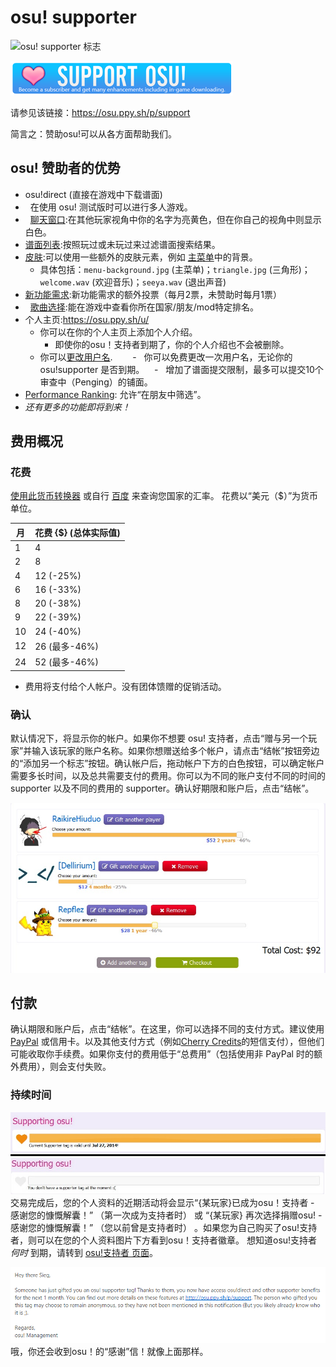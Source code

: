 # osu! supporter

![osu! supporter 标志](/wiki/shared/osu!supporter.png "osu!supporter tag")

![主页上的 osu!supporter 链接](Osu-support.png " osu!supporter link on main page.")

请参见该链接：<https://osu.ppy.sh/p/support>

简言之：赞助osu!可以从各方面帮助我们。

## osu! 赞助者的优势

-   osu!direct (直接在游戏中下载谱面)
-   在使用 osu! 测试版时可以进行多人游戏。
-   [聊天窗口](/wiki/Chat_Console):在其他玩家视角中你的名字为亮黄色，但在你自己的视角中则显示白色。
-   [谱面列表](https://osu.ppy.sh/p/beatmaplist):按照玩过或未玩过来过滤谱面搜索结果。
-   [皮肤](/wiki/Skinning):可以使用一些额外的皮肤元素，例如 [主菜单](https://osu.ppy.sh/forum/t/96949)中的背景。
    -   具体包括：`menu-background.jpg` (主菜单)；`triangle.jpg` (三角形)；`welcome.wav` (欢迎音乐)；`seeya.wav` (退出声音)
-   [新功能需求](https://osu.ppy.sh/forum/4):新功能需求的额外投票（每月2票，未赞助时每月1票）
-   [歌曲选择](/wiki/Interface):能在游戏中查看你所在国家/朋友/mod特定排名。
-   个人主页:<https://osu.ppy.sh/u/>
    -   你可以在你的个人主页上添加个人介绍。
        -   即使你的osu！支持者到期了，你的个人介绍也不会被删除。
    -   你可以[更改用户名](https://osu.ppy.sh/p/profile-username/).
        -   你可以免费更改一次用户名，无论你的 osu!supporter 是否到期。
    -   增加了谱面提交限制，最多可以提交10个审查中（Penging）的铺面。
-   [Performance Ranking](https://osu.ppy.sh/p/pp): 允许“在朋友中筛选”。
-   *还有更多的功能即将到来！*

## 费用概况

### 花费

[使用此货币转换器](https://www.oanda.com/currency/converter/) 或自行 [百度](https://www.baidu.com) 来查询您国家的汇率。 花费以“美元（$）”为货币单位。

| 月     | 花费 {$} (总体实际值)                  |
|--------|--------------------------------------|
| 1      | 4                                    |
| 2      | 8                                    |
| 4      | 12 (-25%)                            |
| 6      | 16 (-33%)                            |
| 8      | 20 (-38%)                            |
| 9      | 22 (-39%)                            |
| 10     | 24 (-40%)                            |
| 12     | 26 (最多-46%)                        |
| 24     | 52 (最多-46%)                        |

-   费用将支付给个人帐户。没有团体馈赠的促销活动。

### 确认

默认情况下，将显示你的帐户。如果你不想要 osu! 支持者，点击“赠与另一个玩家”并输入该玩家的账户名称。如果你想赠送给多个帐户，请点击“结帐”按钮旁边的“添加另一个标志”按钮。确认帐户后，拖动帐户下方的白色按钮，可以确定帐户需要多长时间，以及总共需要支付的费用。你可以为不同的账户支付不同的时间的 supporter 以及不同的费用的 supporter。确认好期限和账户后，点击“结帐”。

![购买支持者的例子](O!s_Decide.jpg "An example of buying supporter")

付款
-------

确认期限和账户后，点击“结帐”。在这里，你可以选择不同的支付方式。建议使用 [PayPal](https://www.paypal.com) 或信用卡。以及其他支付方式（例如[Cherry Credits](https://www.cherrycredits.com/)的短信支付），但他们可能收取你手续费。如果你支付的费用低于“总费用”（包括使用非 PayPal 时的额外费用），则会支付失败。

### 持续时间

![supporter 用户与非 supporter 用户](O!s_Duration.jpg "Comparison between active and inactive osu!supporter.")
 交易完成后，您的个人资料的近期活动将会显示“{某玩家}已成为osu！支持者 - 感谢您的慷慨解囊！” （第一次成为支持者时） 或 “{某玩家} 再次选择捐赠osu! - 感谢您的慷慨解囊！” （您以前曾是支持者时） 。如果您为自己购买了osu!支持者，则可以在您的个人资料图片下方看到osu！支持者徽章。 想知道osu!支持者 *何时* 到期，请转到 [osu!支持者 页面](https://osu.ppy.sh/p/support)。

![成为osu!支持者后收到的邮件](Osu!support_mail-gifted.png "A letter one receives when acquiring osu!supporter")
 哦，你还会收到osu！的“感谢”信！就像上面那样。
